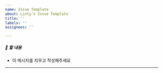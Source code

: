 ```yaml
---
name: Issue Template
about: Linty's Issue Template
title: ''
labels: ''
assignees: ''

---
```


##### **📘 할 내용**

- 이 메시지를 지우고 작성해주세요

---
